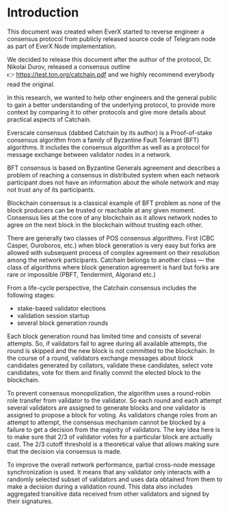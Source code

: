 # Introduction

This document was created when EverX started to reverse engineer a consensus protocol from publicly released source code of Telegram node as part of EverX Node implementation.

We decided to release this document after the author of the protocol, Dr. Nikolai Durov, released a consensus outline       
👉 https://test.ton.org/catchain.pdf and we highly recommend everybody read the original.

In this research, we wanted to help other engineers and the general public to gain a better understanding of the underlying protocol, to provide more context by comparing it to other protocols and give more details about practical aspects of Catchain.

Everscale consensus (dabbed Catchain by its author) is a Proof-of-stake consensus algorithm from a family of Byzantine Fault Tolerant (BFT) algorithms. It includes the consensus algorithm as well as a protocol for message exchange between validator nodes in a network.

BFT consensus is based on Byzantine Generals agreement and describes a problem of reaching a consensus in distributed system when each network participant does not have an information about the whole network and may not trust any of its participants.

Blockchain consensus is a classical example of BFT problem as none of the block producers can be trusted or reachable at any given moment. Consensus lies at the core of any blockchain as it allows network nodes to agree on the next block in the blockchain without trusting each other.

There are generally two classes of POS consensus algorithms. First (CBC Casper, Ouroboros, etc.) when block generation is very easy but forks are allowed with subsequent process of complex agreement on their resolution among the network participants. Catchain belongs to another class — the class of algorithms where block generation agreement is hard but forks are rare or impossible (PBFT, Tendermint, Algorand etc.)

From a life-cycle perspective, the Catchain consensus includes the following stages:
- stake-based validator elections
- validation session startup
- several block generation rounds

Each block generation round has limited time and consists of several attempts. So, if validators fail to agree during all available attempts, the round is skipped and the new block is not committed to the blockchain. In the course of a round, validators exchange messages about block candidates generated by collators, validate these candidates, select vote candidates, vote for them and finally commit the elected block to the blockchain.

To prevent consensus monopolization, the algorithm uses a round-robin role transfer from validator to the validator. So each round and each attempt several validators are assigned to generate blocks and one validator is assigned to propose a block for voting. As validators change roles from an attempt to attempt, the consensus mechanism cannot be blocked by a failure to get a decision from the majority of validators. The key idea here is to make sure that 2/3 of validator votes for a particular block are actually cast. The 2/3 cutoff threshold is a theoretical value that allows making sure that the decision via consensus is made.

To improve the overall network performance, partial cross-node message synchronization is used. It means that any validator only interacts with a randomly selected subset of validators and uses data obtained from them to make a decision during a validation round. This data also includes aggregated transitive data received from other validators and signed by their signatures.